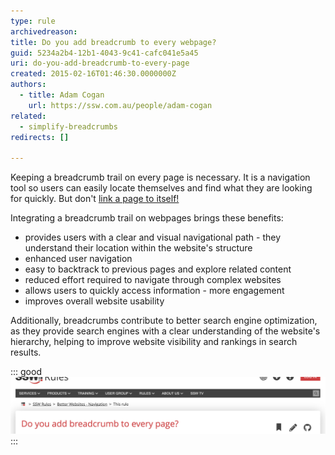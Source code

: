 ```yaml
---
type: rule
archivedreason: 
title: Do you add breadcrumb to every webpage?
guid: 5234a2b4-12b1-4043-9c41-cafc041e5a45
uri: do-you-add-breadcrumb-to-every-page
created: 2015-02-16T01:46:30.0000000Z
authors: 
  - title: Adam Cogan
    url: https://ssw.com.au/people/adam-cogan
related:
  - simplify-breadcrumbs
redirects: []

---
```


Keeping a breadcrumb trail on every page is necessary. It is a navigation tool so users can easily locate themselves and find what they are looking for quickly. But don't [link a page to itself!](/do-you-avoid-linking-a-page-to-itself/)

Integrating a breadcrumb trail on webpages brings these benefits:

<!--endintro-->

* provides users with a clear and visual navigational path - they understand their location within the website's structure
* enhanced user navigation
* easy to backtrack to previous pages and explore related content
* reduced effort required to navigate through complex websites
* allows users to quickly access information - more engagement
* improves overall website usability

Additionally, breadcrumbs contribute to better search engine optimization, as they provide search engines with a clear understanding of the website's hierarchy, helping to improve website visibility and rankings in search results.

::: good
![Figure: Good example - Breadcrumb has many benefits](breadcrumb-short-good_1710213677028.jpg)
:::
